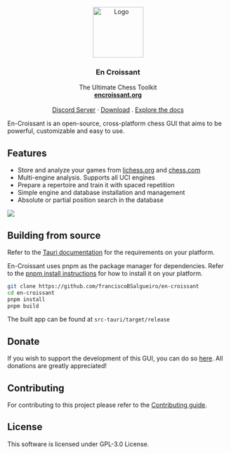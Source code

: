 <br />
<div align="center">
  <a href="https://github.com/franciscoBSalgueiro/en-croissant">
    <img width="115" height="115" src="https://github.com/franciscoBSalgueiro/en-croissant/blob/master/src-tauri/icons/icon.png" alt="Logo">
  </a>

<h3 align="center">En Croissant</h3>

  <p align="center">
    The Ultimate Chess Toolkit
    <br />
    <a href="https://www.encroissant.org"><strong>encroissant.org</strong></a>
    <br />
    <br />
    <a href="https://discord.gg/tdYzfDbSSW">Discord Server</a>
    ·
    <a href="https://www.encroissant.org/download">Download</a>
    .
    <a href="https://www.encroissant.org/docs">Explore the docs</a>
  </p>
</div>

En-Croissant is an open-source, cross-platform chess GUI that aims to be powerful, customizable and easy to use.


## Features

- Store and analyze your games from [lichess.org](https://lichess.org) and [chess.com](https://chess.com)
- Multi-engine analysis. Supports all UCI engines
- Prepare a repertoire and train it with spaced repetition
- Simple engine and database installation and management
- Absolute or partial position search in the database

<img src="https://github.com/franciscoBSalgueiro/encroisssant-site/blob/master/assets/showcase.webp" />

## Building from source

Refer to the [Tauri documentation](https://tauri.app/v1/guides/getting-started/prerequisites) for the requirements on your platform.

En-Croissant uses pnpm as the package manager for dependencies. Refer to the [pnpm install instructions](https://pnpm.io/installation) for how to install it on your platform.

```bash
git clone https://github.com/franciscoBSalgueiro/en-croissant
cd en-croissant
pnpm install
pnpm build
```

The built app can be found at `src-tauri/target/release`

## Donate

If you wish to support the development of this GUI, you can do so [here](https://encroissant.org/support). All donations are greatly appreciated!

## Contributing

For contributing to this project please refer to the [Contributing guide](./CONTRIBUTING.md).
## License
This software is licensed under GPL-3.0 License.

